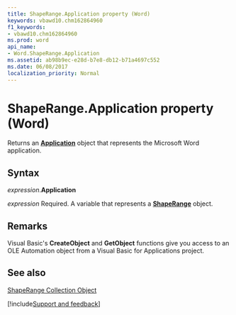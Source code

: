 ```yaml
---
title: ShapeRange.Application property (Word)
keywords: vbawd10.chm162864960
f1_keywords:
- vbawd10.chm162864960
ms.prod: word
api_name:
- Word.ShapeRange.Application
ms.assetid: ab98b9ec-e28d-b7e8-db12-b71a4697c552
ms.date: 06/08/2017
localization_priority: Normal
---
```



# ShapeRange.Application property (Word)

Returns an  **[Application](Word.Application.md)** object that represents the Microsoft Word application.


## Syntax

_expression_.**Application**

_expression_ Required. A variable that represents a **[ShapeRange](Word.shaperange.md)** object.


## Remarks

Visual Basic's  **CreateObject** and **GetObject** functions give you access to an OLE Automation object from a Visual Basic for Applications project.


## See also


[ShapeRange Collection Object](Word.shaperange.md)

[!include[Support and feedback](~/includes/feedback-boilerplate.md)]